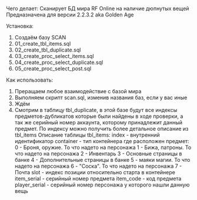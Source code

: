 Чего делает:
Сканирует БД мира RF Online на наличие дюпнутых вещей
Предназначена для версии 2.2.3.2 aka Golden Age

Установка:
1. Создаём базу SCAN
2. 01_create_tbl_items.sql
3. 02_create_tbl_duplicate.sql
4. 03_create_proc_select_items.sql
5. 04_create_proc_select_duplicate.sql
6. 05_create_proc_select_post.sql

Как использовать:
1. Преращаем любое взаимодействие с базой мира
2. Выполняем скрипт scan.sql, изменив названия баз, если у вас иные
3. Ждём
4. Смотрим в таблицу tbl_duplicate, в этой базе будут все индексы 
предметов-дубликатов которые были найдены в ходе проверки, а так же
серийный номер аккаунта, которому принадлежит данный предмет.
По индексу можно получить более детальное описание из tbl_items
Описание таблицы tbl_items:
index - внутренний идентификатор
container - тип контейнера где расположен предмет:
	0 - Броня, оружие. То что надето на персонажа
	1 - Бижа, патроны. То что надето на персонажа
	2 - Инвентарь
	3 - Основные страницы в банке
	4 - Дополнительные страницы в банке
	5 - маяки магии. То что надето на персонажа
	6 - "Соска". То что надето на персонажа
	7 - Почта
slot - индекс позиции относительно старта в контейнере
item_serial - серийный номер предмета
item_code - код предмета
player_serial - серийный номер персонажа у которого нашли данную вещь
